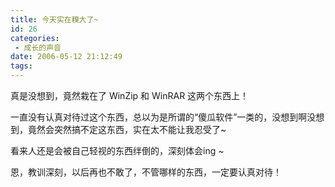 ```yaml
---
title: 今天实在糗大了~
id: 26
categories:
 - 成长的声音
date: 2006-05-12 21:12:49
tags:
---
```


真是没想到，竟然栽在了 WinZip 和 WinRAR 这两个东西上！

一直没有认真对待过这个东西，总以为是所谓的“傻瓜软件”一类的，没想到啊没想到，竟然会突然搞不定这东西，实在太不能让我忍受了~

看来人还是会被自己轻视的东西绊倒的，深刻体会ing ~

恩，教训深刻，以后再也不敢了，不管哪样的东西，一定要认真对待！
